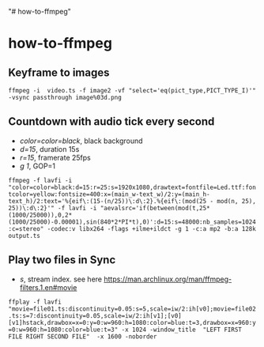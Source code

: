 "# how-to-ffmpeg" 
# how-to-ffmpeg

## Keyframe to images
```ffmpeg -i  video.ts -f image2 -vf "select='eq(pict_type,PICT_TYPE_I)'" -vsync passthrough image%03d.png```

## Countdown with audio tick every second
-  _color=color=black_, black background
- _d=15_, duration 15s
- _r=15_, framerate 25fps
- _g 1_, GOP=1

```ffmpeg -f lavfi -i "color=color=black:d=15:r=25:s=1920x1080,drawtext=fontfile=Led.ttf:fontcolor=yellow:fontsize=400:x=(main_w-text_w)/2:y=(main_h-text_h)/2:text='%{eif\:(15-(n/25))\:d\:2}.%{eif\:(mod(25 - mod(n, 25), 25))\:d\:2}'" -f lavfi -i "aevalsrc='if(between(mod(t,25*(1000/25000)),0,2*(1000/25000)-0.00001),sin(840*2*PI*t),0)':d=15:s=48000:nb_samples=1024:c=stereo" -codec:v libx264 -flags +ilme+ildct -g 1 -c:a mp2 -b:a 128k output.ts```

## Play two files in Sync
- _s_, stream index. see here https://man.archlinux.org/man/ffmpeg-filters.1.en#movie

```ffplay -f lavfi "movie=file01.ts:discontinuity=0.05:s=5,scale=iw/2:ih[v0];movie=file02.ts:s=7:discontinuity=0.05,scale=iw/2:ih[v1];[v0][v1]hstack,drawbox=x=0:y=0:w=960:h=1080:color=blue:t=3,drawbox=x=960:y=0:w=960:h=1080:color=blue:t=3" -x 1024 -window_title  "LEFT FIRST FILE RIGHT SECOND FILE"  -x 1600 -noborder```
